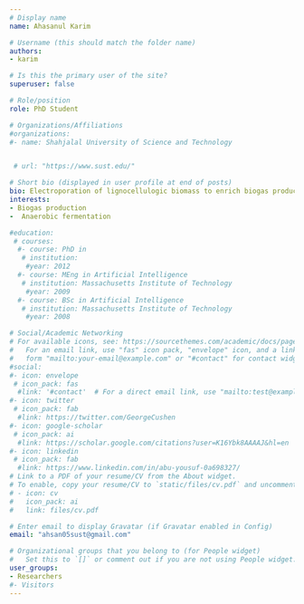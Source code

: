 ```yaml
---
# Display name
name: Ahasanul Karim

# Username (this should match the folder name)
authors:
- karim

# Is this the primary user of the site?
superuser: false

# Role/position
role: PhD Student

# Organizations/Affiliations
#organizations:
#- name: Shahjalal University of Science and Technology


 # url: "https://www.sust.edu/"

# Short bio (displayed in user profile at end of posts)
bio: Electroporation of lignocellulogic biomass to enrich biogas production by solid state anaerobic fermentation          
interests:
- Biogas production
-  Anaerobic fermentation          

#education:
 # courses:
  #- course: PhD in  
   # institution:  
    #year: 2012
  #- course: MEng in Artificial Intelligence
   # institution: Massachusetts Institute of Technology
    #year: 2009
  #- course: BSc in Artificial Intelligence
   # institution: Massachusetts Institute of Technology
    #year: 2008

# Social/Academic Networking
# For available icons, see: https://sourcethemes.com/academic/docs/page-builder/#icons
#   For an email link, use "fas" icon pack, "envelope" icon, and a link in the
#   form "mailto:your-email@example.com" or "#contact" for contact widget.
#social:
#- icon: envelope
 # icon_pack: fas
  #link: '#contact'  # For a direct email link, use "mailto:test@example.org".
#- icon: twitter
 # icon_pack: fab
  #link: https://twitter.com/GeorgeCushen
#- icon: google-scholar
 # icon_pack: ai
  #link: https://scholar.google.com/citations?user=K16Ybk8AAAAJ&hl=en
#- icon: linkedin
 # icon_pack: fab
  #link: https://www.linkedin.com/in/abu-yousuf-0a698327/
# Link to a PDF of your resume/CV from the About widget.
# To enable, copy your resume/CV to `static/files/cv.pdf` and uncomment the lines below.
# - icon: cv
#   icon_pack: ai
#   link: files/cv.pdf

# Enter email to display Gravatar (if Gravatar enabled in Config)
email: "ahsan05sust@gmail.com"

# Organizational groups that you belong to (for People widget)
#   Set this to `[]` or comment out if you are not using People widget.
user_groups:
- Researchers
#- Visitors
---
```




 